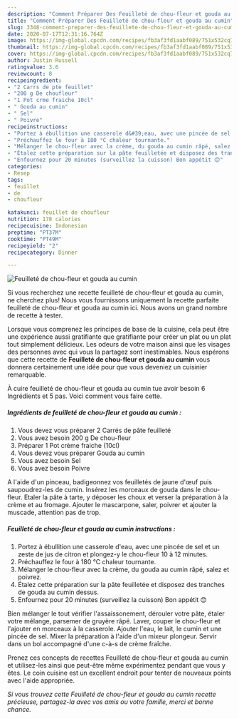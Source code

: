 ```yaml
---
description: "Comment Préparer Des Feuilleté de chou-fleur et gouda au cumin"
title: "Comment Préparer Des Feuilleté de chou-fleur et gouda au cumin"
slug: 3348-comment-preparer-des-feuillete-de-chou-fleur-et-gouda-au-cumin
date: 2020-07-17T12:31:16.764Z
image: https://img-global.cpcdn.com/recipes/fb3af3fd1aabf089/751x532cq70/feuillete-de-chou-fleur-et-gouda-au-cumin-photo-principale-de-la-recette.jpg
thumbnail: https://img-global.cpcdn.com/recipes/fb3af3fd1aabf089/751x532cq70/feuillete-de-chou-fleur-et-gouda-au-cumin-photo-principale-de-la-recette.jpg
cover: https://img-global.cpcdn.com/recipes/fb3af3fd1aabf089/751x532cq70/feuillete-de-chou-fleur-et-gouda-au-cumin-photo-principale-de-la-recette.jpg
author: Justin Russell
ratingvalue: 3.6
reviewcount: 8
recipeingredient:
- "2 Carrs de pte feuillet"
- "200 g De choufleur"
- "1 Pot crme fraiche 10cl"
- " Gouda au cumin"
- " Sel"
- " Poivre"
recipeinstructions:
- "Portez à ébullition une casserole d&#39;eau, avec une pincée de sel et un zeste de jus de citron et plongez-y le chou-fleur 10 à 12 minutes."
- "Préchauffez le four à 180 °C chaleur tournante."
- "Mélanger le chou-fleur avec la crème, du gouda au cumin râpé, salez et poivrez."
- "Étalez cette préparation sur la pâte feuilletée et disposez des tranches de gouda au cumin dessus."
- "Enfournez pour 20 minutes (surveillez la cuisson) Bon appétit 😊"
categories:
- Resep
tags:
- feuillet
- de
- choufleur

katakunci: feuillet de choufleur 
nutrition: 178 calories
recipecuisine: Indonesian
preptime: "PT37M"
cooktime: "PT49M"
recipeyield: "2"
recipecategory: Dinner

---
```



![Feuilleté de chou-fleur et gouda au cumin](https://img-global.cpcdn.com/recipes/fb3af3fd1aabf089/751x532cq70/feuillete-de-chou-fleur-et-gouda-au-cumin-photo-principale-de-la-recette.jpg)

Si vous recherchez une recette feuilleté de chou-fleur et gouda au cumin, ne cherchez plus! Nous vous fournissons uniquement la recette parfaite feuilleté de chou-fleur et gouda au cumin ici. Nous avons un grand nombre de recette à tester.

Lorsque vous comprenez les principes de base de la cuisine, cela peut être une expérience aussi gratifiante que gratifiante pour créer un plat ou un plat tout simplement délicieux. Les odeurs de votre maison ainsi que les visages des personnes avec qui vous la partagez sont inestimables. Nous espérons que cette recette de <strong> Feuilleté de chou-fleur et gouda au cumin </strong> vous donnera certainement une idée pour que vous deveniez un cuisinier remarquable.

<!--inarticleads1-->

À cuire feuilleté de chou-fleur et gouda au cumin tue avoir besoin 6 Ingrédients et 5 pas. Voici comment vous faire cette.

##### Ingrédients de feuilleté de chou-fleur et gouda au cumin :

1. Vous devez vous préparer 2 Carrés de pâte feuilleté
1. Vous avez besoin 200 g De chou-fleur
1. Préparer 1 Pot crème fraiche (10cl)
1. Vous devez vous préparer  Gouda au cumin
1. Vous avez besoin  Sel
1. Vous avez besoin  Poivre


A l&#39;aide d&#39;un pinceau, badigeonnez vos feuilletés de jaune d&#39;œuf puis saupoudrez-les de cumin. Insérez les morceaux de gouda dans le chou-fleur. Etaler la pâte à tarte, y déposer les choux et verser la préparation à la crème et au fromage. Ajouter le mascarpone, saler, poivrer et ajouter la muscade, attention pas de trop. 

<!--inarticleads2-->

##### Feuilleté de chou-fleur et gouda au cumin instructions :

1. Portez à ébullition une casserole d&#39;eau, avec une pincée de sel et un zeste de jus de citron et plongez-y le chou-fleur 10 à 12 minutes.
1. Préchauffez le four à 180 °C chaleur tournante.
1. Mélanger le chou-fleur avec la crème, du gouda au cumin râpé, salez et poivrez.
1. Étalez cette préparation sur la pâte feuilletée et disposez des tranches de gouda au cumin dessus.
1. Enfournez pour 20 minutes (surveillez la cuisson) Bon appétit 😊


Bien mélanger le tout vérifier l&#39;assaissonement, dérouler votre pâte, étaler votre mélange, parsemer de gruyère râpé. Laver, couper le chou-fleur et l&#39;ajouter en morceaux à la casserole. Ajouter l&#39;eau, le lait, le cumin et une pincée de sel. Mixer la préparation à l&#39;aide d&#39;un mixeur plongeur. Servir dans un bol accompagné d&#39;une c-à-s de crème fraîche. 

<!--inarticleads1-->

<p>
Prenez ces concepts de recettes Feuilleté de chou-fleur et gouda au cumin et utilisez-les ainsi que peut-être même expérimentez pendant que vous y êtes. Le coin cuisine est un excellent endroit pour tenter de nouveaux points avec l'aide appropriée.
</p>

<p>
<i>Si vous trouvez cette Feuilleté de chou-fleur et gouda au cumin recette précieuse, partagez-la avec vos amis ou votre famille, merci et bonne chance.</i>
</p>
